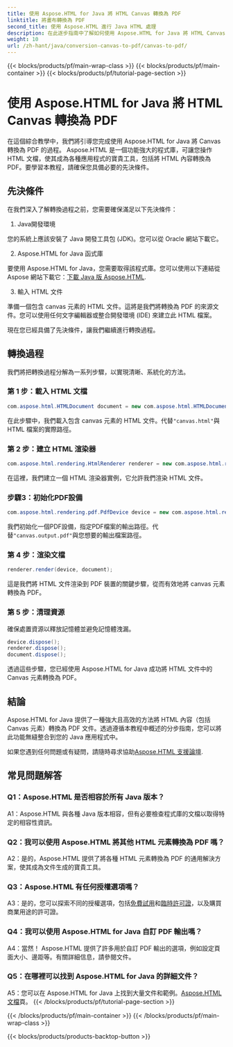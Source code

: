 ```yaml
---
title: 使用 Aspose.HTML for Java 將 HTML Canvas 轉換為 PDF
linktitle: 將畫布轉換為 PDF
second_title: 使用 Aspose.HTML 進行 Java HTML 處理
description: 在此逐步指南中了解如何使用 Aspose.HTML for Java 將 HTML Canvas 轉換為 PDF。
weight: 10
url: /zh-hant/java/conversion-canvas-to-pdf/canvas-to-pdf/
---
```


{{< blocks/products/pf/main-wrap-class >}}
{{< blocks/products/pf/main-container >}}
{{< blocks/products/pf/tutorial-page-section >}}

# 使用 Aspose.HTML for Java 將 HTML Canvas 轉換為 PDF

在這個綜合教學中，我們將引導您完成使用 Aspose.HTML for Java 將 Canvas 轉換為 PDF 的過程。 Aspose.HTML 是一個功能強大的程式庫，可讓您操作 HTML 文檔，使其成為各種應用程式的寶貴工具，包括將 HTML 內容轉換為 PDF。要學習本教程，請確保您具備必要的先決條件。

## 先決條件

在我們深入了解轉換過程之前，您需要確保滿足以下先決條件：

1. Java開發環境

您的系統上應該安裝了 Java 開發工具包 (JDK)。您可以從 Oracle 網站下載它。

2. Aspose.HTML for Java 函式庫

要使用 Aspose.HTML for Java，您需要取得該程式庫。您可以使用以下連結從 Aspose 網站下載它：[下載 Java 版 Aspose.HTML](https://releases.aspose.com/html/java/).

3. 輸入 HTML 文件

準備一個包含 canvas 元素的 HTML 文件。這將是我們將轉換為 PDF 的來源文件。您可以使用任何文字編輯器或整合開發環境 (IDE) 來建立此 HTML 檔案。

現在您已經具備了先決條件，讓我們繼續進行轉換過程。

## 轉換過程

我們將把轉換過程分解為一系列步驟，以實現清晰、系統化的方法。

### 第 1 步：載入 HTML 文檔

```java
com.aspose.html.HTMLDocument document = new com.aspose.html.HTMLDocument(Resources.input("canvas.html"));
```

在此步驟中，我們載入包含 canvas 元素的 HTML 文件。代替`"canvas.html"`與 HTML 檔案的實際路徑。

### 第 2 步：建立 HTML 渲染器

```java
com.aspose.html.rendering.HtmlRenderer renderer = new com.aspose.html.rendering.HtmlRenderer();
```

在這裡，我們建立一個 HTML 渲染器實例，它允許我們渲染 HTML 文件。

### 步驟3：初始化PDF設備

```java
com.aspose.html.rendering.pdf.PdfDevice device = new com.aspose.html.rendering.pdf.PdfDevice(Resources.output("canvas.output.pdf"));
```

我們初始化一個PDF設備，指定PDF檔案的輸出路徑。代替`"canvas.output.pdf"`與您想要的輸出檔案路徑。

### 第 4 步：渲染文檔

```java
renderer.render(device, document);
```

這是我們將 HTML 文件渲染到 PDF 裝置的關鍵步驟，從而有效地將 canvas 元素轉換為 PDF。

### 第 5 步：清理資源

確保處置資源以釋放記憶體並避免記憶體洩漏。

```java
device.dispose();
renderer.dispose();
document.dispose();
```

透過這些步驟，您已經使用 Aspose.HTML for Java 成功將 HTML 文件中的 Canvas 元素轉換為 PDF。

## 結論

Aspose.HTML for Java 提供了一種強大且高效的方法將 HTML 內容（包括 Canvas 元素）轉換為 PDF 文件。透過遵循本教程中概述的分步指南，您可以將此功能無縫整合到您的 Java 應用程式中。

如果您遇到任何問題或有疑問，請隨時尋求協助[Aspose.HTML 支援論壇](https://forum.aspose.com/).

## 常見問題解答

### Q1：Aspose.HTML 是否相容於所有 Java 版本？

A1：Aspose.HTML 與各種 Java 版本相容，但有必要檢查程式庫的文檔以取得特定的相容性資訊。

### Q2：我可以使用 Aspose.HTML 將其他 HTML 元素轉換為 PDF 嗎？

A2：是的，Aspose.HTML 提供了將各種 HTML 元素轉換為 PDF 的通用解決方案，使其成為文件生成的寶貴工具。

### Q3：Aspose.HTML 有任何授權選項嗎？

 A3：是的，您可以探索不同的授權選項，包括[免費試用](https://releases.aspose.com/)和[臨時許可證](https://purchase.aspose.com/temporary-license/)，以及購買商業用途的許可證。

### Q4：我可以使用 Aspose.HTML for Java 自訂 PDF 輸出嗎？

A4：當然！ Aspose.HTML 提供了許多用於自訂 PDF 輸出的選項，例如設定頁面大小、邊距等。有關詳細信息，請參閱文件。

### Q5：在哪裡可以找到 Aspose.HTML for Java 的詳細文件？

 A5：您可以在 Aspose.HTML for Java 上找到大量文件和範例。[Aspose.HTML 文檔](https://reference.aspose.com/html/java/)頁。
{{< /blocks/products/pf/tutorial-page-section >}}

{{< /blocks/products/pf/main-container >}}
{{< /blocks/products/pf/main-wrap-class >}}

{{< blocks/products/products-backtop-button >}}
